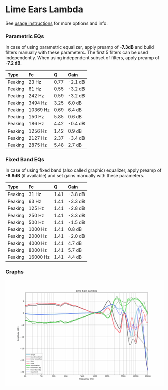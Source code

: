 # Lime Ears Lambda
See [usage instructions](https://github.com/jaakkopasanen/AutoEq#usage) for more options and info.

### Parametric EQs
In case of using parametric equalizer, apply preamp of **-7.3dB** and build filters manually
with these parameters. The first 5 filters can be used independently.
When using independent subset of filters, apply preamp of **-7.2 dB**.

| Type    | Fc       |    Q | Gain    |
|:--------|:---------|:-----|:--------|
| Peaking | 23 Hz    | 0.77 | -2.1 dB |
| Peaking | 61 Hz    | 0.55 | -3.2 dB |
| Peaking | 242 Hz   | 0.59 | -3.2 dB |
| Peaking | 3494 Hz  | 3.25 | 6.0 dB  |
| Peaking | 10369 Hz | 0.69 | 6.4 dB  |
| Peaking | 150 Hz   | 5.85 | 0.6 dB  |
| Peaking | 186 Hz   | 4.42 | -0.4 dB |
| Peaking | 1256 Hz  | 1.42 | 0.9 dB  |
| Peaking | 2127 Hz  | 2.37 | -3.4 dB |
| Peaking | 2875 Hz  | 5.48 | 2.7 dB  |

### Fixed Band EQs
In case of using fixed band (also called graphic) equalizer, apply preamp of **-6.8dB**
(if available) and set gains manually with these parameters.

| Type    | Fc       |    Q | Gain    |
|:--------|:---------|:-----|:--------|
| Peaking | 31 Hz    | 1.41 | -3.8 dB |
| Peaking | 63 Hz    | 1.41 | -3.3 dB |
| Peaking | 125 Hz   | 1.41 | -2.8 dB |
| Peaking | 250 Hz   | 1.41 | -3.3 dB |
| Peaking | 500 Hz   | 1.41 | -1.5 dB |
| Peaking | 1000 Hz  | 1.41 | 0.8 dB  |
| Peaking | 2000 Hz  | 1.41 | -2.0 dB |
| Peaking | 4000 Hz  | 1.41 | 4.7 dB  |
| Peaking | 8000 Hz  | 1.41 | 5.7 dB  |
| Peaking | 16000 Hz | 1.41 | 4.4 dB  |

### Graphs
![](./Lime%20Ears%20Lambda.png)